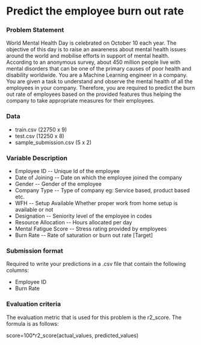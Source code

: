# Predict the employee burn out rate

### Problem Statement
World Mental Health Day is celebrated on October 10 each year. The objective of this day is to raise an awareness about mental health issues around the world and mobilise
efforts in support of mental health. According to an anonymous survey, about 450 million people live with mental disorders that can be one of the primary causes of poor health
and disability worldwide.
You are a Machine Learning engineer in a company. You are given a task to understand and observe the mental health of all the employees in your company. Therefore, you are
required to predict the burn out rate of employees based on the provided features thus helping the company to take appropriate measures for their employees.

### Data
* train.csv (22750 x 9)
* test.csv (12250 x 8)
* sample_submission.csv (5 x 2)

### Variable Description
* Employee ID	-- Unique Id of the employee
* Date of Joining	-- Date on which the employee joined the company
* Gender	-- Gender of the employee
* Company Type	-- Type of company eg: Service based, product based etc.
* WFH -- Setup Available	Whether proper work from home setup is available or not 
* Designation	-- Seniority level of the employee in codes
* Resource Allocation -- Hours allocated per day
* Mental Fatigue Score	-- Stress rating provided by employees
* Burn Rate	-- Rate of saturation or burn out rate [Target]

### Submission format
Required to write your predictions in a .csv file that contain the following columns:
* Employee ID
* Burn Rate

### Evaluation criteria
The evaluation metric that is used for this problem is the r2_score. The formula is as follows:

 score=100*r2\_score(actual\_values, predicted\_values)



